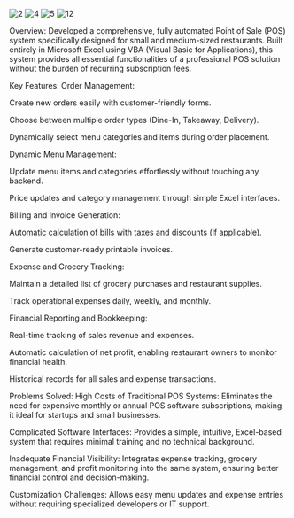 ![2](https://github.com/user-attachments/assets/a9d4e1d5-9f99-499b-860b-0fdbc6f7cf6e)
![4](https://github.com/user-attachments/assets/32b3cf28-f359-4d44-a5eb-fa093bbe232f)
![5](https://github.com/user-attachments/assets/9950db81-bcc4-4830-ad4c-9fbe410cf834)
![12](https://github.com/user-attachments/assets/7db8e05b-b8ad-4526-a601-f8c88ea89d07)


Overview:
Developed a comprehensive, fully automated Point of Sale (POS) system specifically designed for small and medium-sized restaurants. Built entirely in Microsoft Excel using VBA (Visual Basic for Applications), this system provides all essential functionalities of a professional POS solution without the burden of recurring subscription fees.

Key Features:
Order Management:

Create new orders easily with customer-friendly forms.

Choose between multiple order types (Dine-In, Takeaway, Delivery).

Dynamically select menu categories and items during order placement.

Dynamic Menu Management:

Update menu items and categories effortlessly without touching any backend.

Price updates and category management through simple Excel interfaces.

Billing and Invoice Generation:

Automatic calculation of bills with taxes and discounts (if applicable).

Generate customer-ready printable invoices.

Expense and Grocery Tracking:

Maintain a detailed list of grocery purchases and restaurant supplies.

Track operational expenses daily, weekly, and monthly.

Financial Reporting and Bookkeeping:

Real-time tracking of sales revenue and expenses.

Automatic calculation of net profit, enabling restaurant owners to monitor financial health.

Historical records for all sales and expense transactions.

Problems Solved:
High Costs of Traditional POS Systems:
Eliminates the need for expensive monthly or annual POS software subscriptions, making it ideal for startups and small businesses.

Complicated Software Interfaces:
Provides a simple, intuitive, Excel-based system that requires minimal training and no technical background.

Inadequate Financial Visibility:
Integrates expense tracking, grocery management, and profit monitoring into the same system, ensuring better financial control and decision-making.

Customization Challenges:
Allows easy menu updates and expense entries without requiring specialized developers or IT support.

